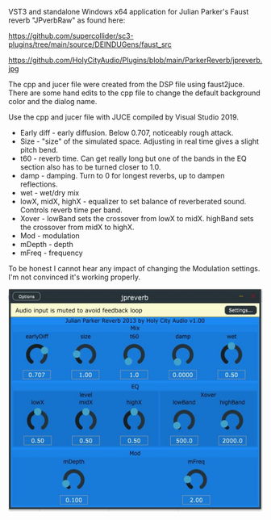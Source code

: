 VST3 and standalone Windows x64 application for Julian Parker's Faust reverb "JPverbRaw" as found here:

https://github.com/supercollider/sc3-plugins/tree/main/source/DEINDUGens/faust_src

https://github.com/HolyCityAudio/Plugins/blob/main/ParkerReverb/jpreverb.jpg

The cpp and jucer file were created from the DSP file using faust2juce.
There are some hand edits to the cpp file to change the default background color and the dialog name.

Use the cpp and jucer file with JUCE compiled by Visual Studio 2019.

* Early diff - early diffusion.  Below 0.707, noticeably rough attack.
* Size - "size" of the simulated space.  Adjusting in real time gives a slight pitch bend.
* t60 - reverb time.  Can get really long but one of the bands in the EQ section also has to be turned closer to 1.0.
* damp - damping.  Turn to 0 for longest reverbs, up to dampen reflections.
* wet - wet/dry mix
* lowX, midX, highX - equalizer to set balance of reverberated sound.  Controls reverb time per band.
* Xover - lowBand sets the crossover from lowX to midX.  highBand sets the crossover from midX to highX.
* Mod - modulation
* mDepth - depth
* mFreq - frequency

To be honest I cannot hear any impact of changing the Modulation settings.  I'm not convinced it's working properly.

![alt text](https://github.com/HolyCityAudio/Plugins/blob/main/ParkerReverb/jpreverb.jpg?raw=true)
